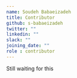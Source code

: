 ```yaml
---
name: Soudeh Babaeizadeh
title: Contributor
github: s-babaeizadeh
twitter: ""
linkedin: ""
slack: ""
joining_date: ""
role : contributor
---
```


Still waiting for this
